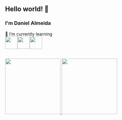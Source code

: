 ## Hello world! 👋
### I'm Daniel Almeida

🌱 I’m currently learning
<br> <img src="https://cdn.jsdelivr.net/gh/devicons/devicon/icons/linux/linux-original.svg" width="40" height="40"/><img src="https://cdn.jsdelivr.net/gh/devicons/devicon/icons/java/java-original.svg" width="40" height="40"/><img src="https://cdn.jsdelivr.net/gh/devicons/devicon/icons/mysql/mysql-original-wordmark.svg" width="40" height="40"/>

<br>

<div>
<a href="https://github.com/dcalmeida149">
<img height="180em" src="https://github-readme-stats.vercel.app/api/top-langs/?username=dcalmeida149&layout=compact&langs_count=7&theme=dracula"/>
<img height="180em" src="https://github-readme-stats.vercel.app/api?username=dcalmeida149&show_icons=true&theme=dracula&include_all_commits=true&count_private=true"/>
</div>
<br>                  

<!--
**dcalmeida149/dcalmeida149** is a ✨ _special_ ✨ repository because its `README.md` (this file) appears on your GitHub profile.

Here are some ideas to get you started:

- 🔭 I’m currently working on ...
- 🌱 I’m currently learning ...
- 👯 I’m looking to collaborate on ...
- 🤔 I’m looking for help with ...
- 💬 Ask me about ...
- 📫 How to reach me: ...
- 😄 Pronouns: ...
- ⚡ Fun fact: ...
-->
